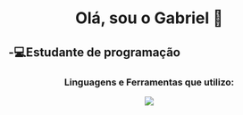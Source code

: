 <h1 align="center">Olá, sou o Gabriel 👋</h1>
<h2>-💻Estudante de programação</h2>
<h3 align="center">Linguagens e Ferramentas que utilizo:</h3>
<p align="center">
  <a href="https://skillicons.dev">
    <img src="https://skillicons.dev/icons?i=html,css,js,bootstrap,python,c,cs,mysql,php,jquery&perline=4">
  </a>
</p>
